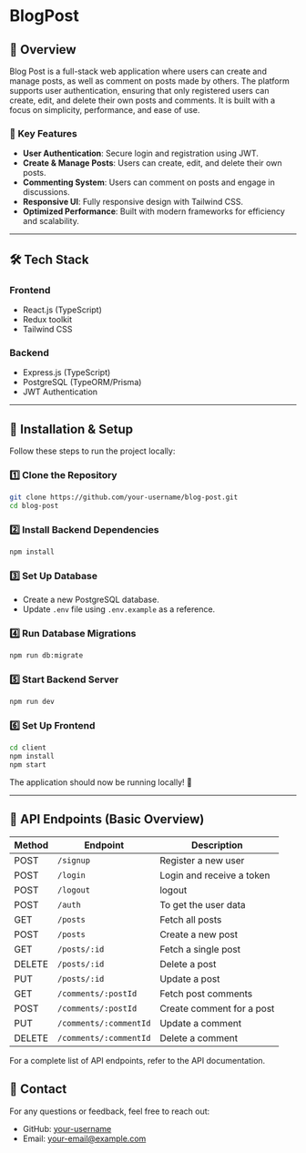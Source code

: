 # BlogPost

## 📌 Overview

Blog Post is a full-stack web application where users can create and manage posts, as well as comment on posts made by others. The platform supports user authentication, ensuring that only registered users can create, edit, and delete their own posts and comments. It is built with a focus on simplicity, performance, and ease of use.

### 🔹 Key Features

- **User Authentication**: Secure login and registration using JWT.
- **Create & Manage Posts**: Users can create, edit, and delete their own posts.
- **Commenting System**: Users can comment on posts and engage in discussions.
- **Responsive UI**: Fully responsive design with Tailwind CSS.
- **Optimized Performance**: Built with modern frameworks for efficiency and scalability.

---

## 🛠 Tech Stack

### Frontend

- React.js (TypeScript)
- Redux toolkit
- Tailwind CSS

### Backend

- Express.js (TypeScript)
- PostgreSQL (TypeORM/Prisma)
- JWT Authentication

---

## 🚀 Installation & Setup

Follow these steps to run the project locally:

### 1️⃣ Clone the Repository

```sh
git clone https://github.com/your-username/blog-post.git
cd blog-post
```

### 2️⃣ Install Backend Dependencies

```sh
npm install
```

### 3️⃣ Set Up Database

- Create a new PostgreSQL database.
- Update `.env` file using `.env.example` as a reference.

### 4️⃣ Run Database Migrations

```sh
npm run db:migrate
```

### 5️⃣ Start Backend Server

```sh
npm run dev
```

### 6️⃣ Set Up Frontend

```sh
cd client
npm install
npm start
```

The application should now be running locally! 🎉

---

## 📄 API Endpoints (Basic Overview)

| Method | Endpoint              | Description               |
| ------ | --------------------- | ------------------------- |
| POST   | `/signup`             | Register a new user       |
| POST   | `/login`              | Login and receive a token |
| POST   | `/logout`             | logout                    |
| POST   | `/auth`               | To get the user data      |
| GET    | `/posts`              | Fetch all posts           |
| POST   | `/posts`              | Create a new post         |
| GET    | `/posts/:id`          | Fetch a single post       |
| DELETE | `/posts/:id`          | Delete a post             |
| PUT    | `/posts/:id`          | Update a post             |
| GET    | `/comments/:postId`   | Fetch post comments       |
| POST   | `/comments/:postId`   | Create comment for a post |
| PUT    | `/comments/:commentId`| Update a comment          |
| DELETE | `/comments/:commentId`| Delete a comment          |

For a complete list of API endpoints, refer to the API documentation.

## 📧 Contact

For any questions or feedback, feel free to reach out:

- GitHub: [your-username](https://github.com/Bas-Shiekh)
- Email: [your-email@example.com](mailto\:basilelshakhe@gmail.com)
